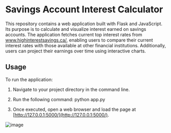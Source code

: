 # Savings Account Interest Calculator

This repository contains a web application built with Flask and JavaScript. Its purpose is to calculate and visualize interest earned on savings accounts. The application fetches current top interest rates from www.highinterestsavings.ca/, enabling users to compare their current interest rates with those available at other financial institutions. Additionally, users can project their earnings over time using interactive charts.

## Usage

To run the application:

1. Navigate to your project directory in the command line.
   
2. Run the following command:
python app.py

4. Once executed, open a web browser and load the page at [http://127.0.0.1:5000/](http://127.0.0.1:5000/).


![image](https://github.com/DenushanGithub/Savings-Account-Interest-Calculator/assets/59986879/6e78af14-5a3d-46e8-b7d7-7772c6ee422f)
